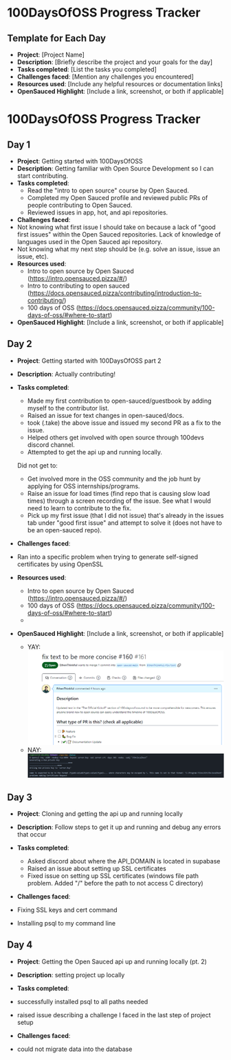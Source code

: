 # 100DaysOfOSS Progress Tracker

## Template for Each Day

- **Project**: [Project Name]
- **Description**: [Briefly describe the project and your goals for the day]
- **Tasks completed**: [List the tasks you completed]
- **Challenges faced**: [Mention any challenges you encountered]
- **Resources used**: [Include any helpful resources or documentation links]
- **OpenSauced Highlight**: [Include a link, screenshot, or both if applicable]

# 100DaysOfOSS Progress Tracker

## Day 1

- **Project**: Getting started with 100DaysOfOSS
- **Description**: Getting familiar with Open Source Development so I can start contributing.
- **Tasks completed**: 
  - Read the "intro to open source" course by Open Sauced.
  - Completed my Open Sauced profile and reviewed public PRs of people contributing to Open Sauced.
  - Reviewed issues in app, hot, and api repositories. 
- **Challenges faced**: 
- Not knowing what first issue I should take on because a lack of "good first issues" within the Open Sauced repositories. Lack of knowledge of languages used in the Open Sauced api repository. 
- Not knowing what my next step should be (e.g. solve an issue, issue an issue, etc).
- **Resources used**: 
  - Intro to open source by Open Sauced (https://intro.opensauced.pizza/#/)
  - Intro to contributing to open sauced (https://docs.opensauced.pizza/contributing/introduction-to-contributing/)
  - 100 days of OSS (https://docs.opensauced.pizza/community/100-days-of-oss/#where-to-start)
- **OpenSauced Highlight**: [Include a link, screenshot, or both if applicable]

## Day 2

- **Project**: Getting started with 100DaysOfOSS part 2
- **Description**: Actually contributing!
- **Tasks completed**: 
  - Made my first contribution to open-sauced/guestbook by adding myself to the contributor list.
  - Raised an issue for text changes in open-sauced/docs.
  - took (.take) the above issue and issued my second PR as a fix to the issue.
  - Helped others get involved with open source through 100devs discord channel.
  - Attempted to get the api up and running locally.
  
  Did not get to:
  - Get involved more in the OSS community and the job hunt by applying for OSS internships/programs.
  - Raise an issue for load times (find repo that is causing slow load times) through a screen recording of the issue. See what I would need to learn to contribute to the fix.
  - Pick up my first issue (that I did not issue) that's already in the issues tab under "good first issue" and attempt to solve it (does not have to be an open-sauced repo).
  
- **Challenges faced**: 
- Ran into a specific problem when trying to generate self-signed certificates by using OpenSSL
  
- **Resources used**: 
  - Intro to open source by Open Sauced (https://intro.opensauced.pizza/#/)
  - 100 days of OSS (https://docs.opensauced.pizza/community/100-days-of-oss/#where-to-start)
  - 
- **OpenSauced Highlight**: [Include a link, screenshot, or both if applicable]
  - YAY: ![first issue/pr](img/journal-day-2.PNG)
  - NAY: ![rejected SSL cert](img/error1.PNG)

## Day 3

- **Project**: Cloning and getting the api up and running locally 
- **Description**: Follow steps to get it up and running and debug any errors that occur
- **Tasks completed**: 
  - Asked discord about where the API_DOMAIN is located in supabase
  - Raised an issue about setting up SSL certificates
  - Fixed issue on setting up SSL certificates (windows file path problem. Added "/" before the path to not access C directory)
  
- **Challenges faced**: 
- Fixing SSL keys and cert command 
- Installing psql to my command line 

## Day 4

- **Project**: Getting the Open Sauced api up and running locally (pt. 2) 
- **Description**: setting project up locally
- **Tasks completed**: 
- successfully installed psql to all paths needed
- raised issue describing a challenge I faced in the last step of project setup

- **Challenges faced**: 
-  could not migrate data into the database 




